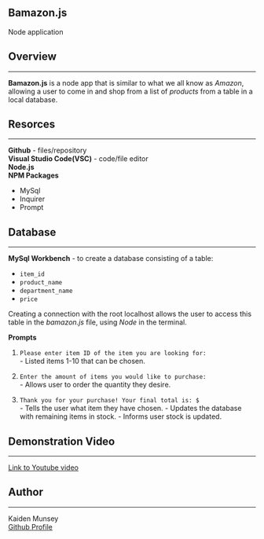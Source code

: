 ## Bamazon.js 
<span style="font-size:1em;">Node application
</span>

## Overview
-------------
**Bamazon.js** is a node app that is similar to what we all know as *Amazon*, allowing a user to come in and shop from a list of *products* from a table in a local database.

## Resorces
---------
**Github** - files/repository<br>
**Visual Studio Code(VSC)** - code/file editor<br>
**Node.js**<br>
**NPM Packages**
* MySql 
* Inquirer
* Prompt

## Database
-------
**MySql Workbench** - to create a database consisting of a table: <br>
* `item_id`
* `product_name`
* `department_name`
* `price`

Creating a connection with the root localhost allows the user to access this table in the _*bamazon.js*_ file, using *Node* in the terminal.

**Prompts**
   1. `Please enter item ID of the item you are looking for:`<br>
    - Listed items 1-10 that can be chosen.

   2. `Enter the amount of items you would like to purchase:`<br>
    - Allows user to order the quantity they desire.

   3. `Thank you for your purchase! Your final total is: $`<br>
    - Tells the user what item they have chosen.
    - Updates the database with remaining items in stock.
    - Informs user stock is updated.

## Demonstration Video 
-------
[Link to Youtube video]()

## Author
-------
Kaiden Munsey <br>
[Github Profile](https://github.com/kaiden-m7)
  




    